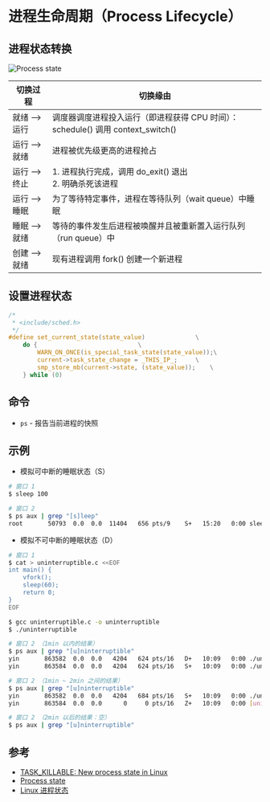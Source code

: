 # 进程生命周期（Process Lifecycle）

## 进程状态转换

![Process state](.images/process-state-switch.png)

| 切换过程      | 切换缘由                                                                        |
| ------------- | ------------------------------------------------------------------------------- |
| 就绪 --> 运行 | 调度器调度进程投入运行（即进程获得 CPU 时间）：schedule() 调用 context_switch() |
| 运行 --> 就绪 | 进程被优先级更高的进程抢占                                                      |
| 运行 --> 终止 | 1. 进程执行完成，调用 do_exit() 退出 <br> 2. 明确杀死该进程                     |
| 运行 --> 睡眠 | 为了等待特定事件，进程在等待队列（wait queue）中睡眠                            |
| 睡眠 --> 就绪 | 等待的事件发生后进程被唤醒并且被重新置入运行队列（run queue）中                 |
| 创建 --> 就绪 | 现有进程调用 fork() 创建一个新进程                                              |

## 设置进程状态

```c
/*
 * <include/sched.h>
 */
#define set_current_state(state_value)				\
	do {							\
		WARN_ON_ONCE(is_special_task_state(state_value));\
		current->task_state_change = _THIS_IP_;		\
		smp_store_mb(current->state, (state_value));	\
	} while (0)
```


## 命令

* `ps` - 报告当前进程的快照

## 示例

* 模拟可中断的睡眠状态（S）

```sh
# 窗口 1
$ sleep 100
```

```sh
# 窗口 2
$ ps aux | grep "[s]leep"
root       50793  0.0  0.0  11404   656 pts/9    S+   15:20   0:00 sleep 100
```

* 模拟不可中断的睡眠状态（D）

```sh
# 窗口 1
$ cat > uninterruptible.c <<EOF
int main() {
    vfork();
    sleep(60);
    return 0;
}
EOF

$ gcc uninterruptible.c -o uninterruptible
$ ./uninterruptible
```

```sh
# 窗口 2 （1min 以内的结果）
$ ps aux | grep "[u]ninterruptible"
yin       863582  0.0  0.0   4204   624 pts/16   D+   10:09   0:00 ./uninterruptible # 父进程
yin       863584  0.0  0.0   4204   624 pts/16   S+   10:09   0:00 ./uninterruptible # 子进程

# 窗口 2 （1min ~ 2min 之间的结果）
$ ps aux | grep "[u]ninterruptible"
yin       863582  0.0  0.0   4204   684 pts/16   S+   10:09   0:00 ./uninterruptible
yin       863584  0.0  0.0      0     0 pts/16   Z+   10:09   0:00 [uninterruptible] <defunct>

# 窗口 2 （2min 以后的结果：空）
$ ps aux | grep "[u]ninterruptible"
```

## 参考

* [TASK_KILLABLE: New process state in Linux](https://www.ibm.com/developerworks/linux/library/l-task-killable/)
* [Process state](https://en.wikipedia.org/wiki/Process_state)
* [Linux 进程状态](https://www.cnblogs.com/diegodu/p/9167671.html)